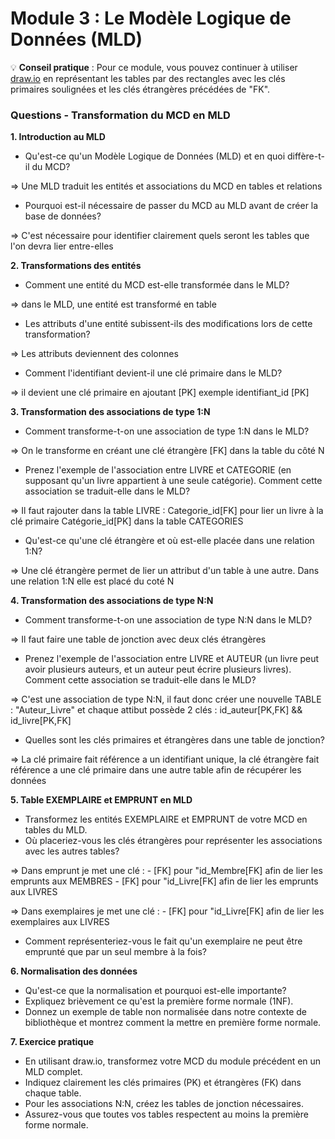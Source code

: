 # Module 3 : Le Modèle Logique de Données (MLD)

💡 **Conseil pratique** : Pour ce module, vous pouvez continuer à utiliser [draw.io](https://app.diagrams.net/) en représentant les tables par des rectangles avec les clés primaires soulignées et les clés étrangères précédées de "FK".

### Questions - Transformation du MCD en MLD

**1. Introduction au MLD**

- Qu'est-ce qu'un Modèle Logique de Données (MLD) et en quoi diffère-t-il du MCD?

=> Une MLD traduit les entités et associations du MCD en tables et relations

- Pourquoi est-il nécessaire de passer du MCD au MLD avant de créer la base de données?

=> C'est nécessaire pour identifier clairement quels seront les tables que l'on devra lier entre-elles

**2. Transformations des entités**

- Comment une entité du MCD est-elle transformée dans le MLD?

=> dans le MLD, une entité est transformé en table

- Les attributs d'une entité subissent-ils des modifications lors de cette transformation?

=> Les attributs deviennent des colonnes

- Comment l'identifiant devient-il une clé primaire dans le MLD?

=> il devient une clé primaire en ajoutant [PK] exemple identifiant_id [PK]

**3. Transformation des associations de type 1:N**

- Comment transforme-t-on une association de type 1:N dans le MLD?

=> On le transforme en créant une clé étrangère [FK] dans la table du côté N

- Prenez l'exemple de l'association entre LIVRE et CATEGORIE (en supposant qu'un livre appartient à une seule catégorie). Comment cette association se traduit-elle dans le MLD?

=> Il faut rajouter dans la table LIVRE : Categorie_id[FK] pour lier un livre à la clé primaire Catégorie_id[PK] dans la table CATEGORIES

- Qu'est-ce qu'une clé étrangère et où est-elle placée dans une relation 1:N?

=> Une clé étrangère permet de lier un attribut d'un table à une autre.
Dans une relation 1:N elle est placé du coté N

**4. Transformation des associations de type N:N**

- Comment transforme-t-on une association de type N:N dans le MLD?

=> Il faut faire une table de jonction avec deux clés étrangères

- Prenez l'exemple de l'association entre LIVRE et AUTEUR (un livre peut avoir plusieurs auteurs, et un auteur peut écrire plusieurs livres). Comment cette association se traduit-elle dans le MLD?

=> C'est une association de type N:N, il faut donc créer une nouvelle TABLE : "Auteur_Livre" et chaque attibut possède 2 clés :
id_auteur[PK,FK] && id_livre[PK,FK]

- Quelles sont les clés primaires et étrangères dans une table de jonction?

=> La clé primaire fait référence a un identifiant unique, la clé étrangère fait référence a une clé primaire dans une autre table afin de récupérer les données

**5. Table EXEMPLAIRE et EMPRUNT en MLD**

- Transformez les entités EXEMPLAIRE et EMPRUNT de votre MCD en tables du MLD.
- Où placeriez-vous les clés étrangères pour représenter les associations avec les autres tables?

=> Dans emprunt je met une clé : - [FK] pour "id_Membre[FK] afin de lier les emprunts aux MEMBRES - [FK] pour "id_Livre[FK] afin de lier les emprunts aux LIVRES

=> Dans exemplaires je met une clé : - [FK] pour "id_Livre[FK] afin de lier les exemplaires aux LIVRES

- Comment représenteriez-vous le fait qu'un exemplaire ne peut être emprunté que par un seul membre à la fois?

**6. Normalisation des données**

- Qu'est-ce que la normalisation et pourquoi est-elle importante?
- Expliquez brièvement ce qu'est la première forme normale (1NF).
- Donnez un exemple de table non normalisée dans notre contexte de bibliothèque et montrez comment la mettre en première forme normale.

**7. Exercice pratique**

- En utilisant draw.io, transformez votre MCD du module précédent en un MLD complet.
- Indiquez clairement les clés primaires (PK) et étrangères (FK) dans chaque table.
- Pour les associations N:N, créez les tables de jonction nécessaires.
- Assurez-vous que toutes vos tables respectent au moins la première forme normale.
